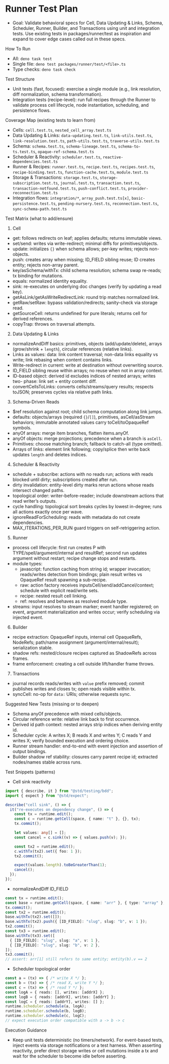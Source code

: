 # Runner Test Plan

- Goal: Validate behavioral specs for Cell, Data Updating & Links, Schema,
  Scheduler, Runner, Builder, and Transactions using unit and integration
  tests. Use existing tests in packages/runner/test as inspiration and
  expand to cover edge cases called out in these specs.

How To Run

- All: `deno task test`
- Single file: `deno test packages/runner/test/<file>.ts`
- Type checks: `deno task check`

Test Structure

- Unit tests (fast, focused): exercise a single module (e.g., link resolution,
  diff normalization, schema transformation).
- Integration tests (recipe-level): run full recipes through the Runner to
  validate process cell lifecycle, node instantiation, scheduling, and
  persistence flows.

Coverage Map (existing tests to learn from)

- Cells: `cell.test.ts`, `nested_cell_array.test.ts`
- Data Updating & Links: `data-updating.test.ts`, `link-utils.test.ts`,
  `link-resolution.test.ts`, `path-utils.test.ts`, `traverse-utils.test.ts`
- Schema: `schema.test.ts`, `schema-lineage.test.ts`, `schema-to-ts.test.ts`,
  `opaque-ref-schema.test.ts`
- Scheduler & Reactivity: `scheduler.test.ts`, `reactive-dependencies.test.ts`
- Runner & Recipes: `runner.test.ts`, `recipe.test.ts`, `recipes.test.ts`,
  `recipe-binding.test.ts`, `function-cache.test.ts`, `module.test.ts`
- Storage & Transactions: `storage.test.ts`, `storage-subscription.test.ts`,
  `journal.test.ts`, `transaction.test.ts`,
  `transaction-notfound.test.ts`, `push-conflict.test.ts`,
  `provider-reconnection.test.ts`
- Integration flows: `integration/*`, `array_push.test.ts[x]`,
  `basic-persistence.test.ts`, `pending-nursery.test.ts`,
  `reconnection.test.ts`, `sync-schema-path.test.ts`

Test Matrix (what to add/ensure)

1) Cell
- get: follows redirects on leaf; applies defaults; returns immutable views.
- set/send: writes via write-redirect; minimal diffs for primitives/objects.
- update: initializes `{}` when schema allows; per-key writes; rejects non-
  objects.
- push: creates array when missing; ID_FIELD sibling reuse; ID creates entity;
  rejects non-array parent.
- key/asSchema/withTx: child schema resolution; schema swap re-reads; tx
  binding for mutations.
- equals: normalized identity equality.
- sink: re-executes on underlying doc changes (verify by updating a read key).
- getAsLink/getAsWriteRedirectLink: round trip matches normalized link.
- getRaw/setRaw: bypass validation/redirects; sanity-check via storage read.
- getSourceCell: returns undefined for pure literals; returns cell for derived
  references.
- copyTrap: throws on traversal attempts.

2) Data Updating & Links
- normalizeAndDiff basics: primitives, objects (add/update/delete), arrays
  (grow/shrink + `length`), circular references (relative links).
- Links as values: data: link content traversal; non-data links equality vs
  write; link rebasing when content contains links.
- Write-redirect in current: write at destination without overwriting source.
- ID_FIELD sibling reuse within arrays; no reuse when not in array context.
- ID-based object: derived id excludes indices of nested arrays; writes two-
  phase: link set + entity content diff.
- convertCellsToLinks: converts cells/streams/query results; respects toJSON;
  preserves cycles via relative path links.

3) Schema-Driven Reads
- $ref resolution against root; child schema computation along link jumps.
- defaults: objects/arrays (required `{}`/`[]`), primitives, asCell/asStream
  behaviors; immutable annotated values carry toCell/toOpaqueRef symbols.
- anyOf arrays: merge item branches, flatten items.anyOf.
- anyOf objects: merge projections; precedence when a branch is `asCell`.
- Primitives: choose matching branch; fallback to catch-all (type omitted).
- Arrays of links: element link following; copy/splice then write back updates
  `length` and deletes indices.

4) Scheduler & Reactivity
- schedule + subscribe: actions with no reads run; actions with reads blocked
  until dirty; subscriptions created after run.
- dirty invalidation: entity-level dirty marks rerun actions whose reads
  intersect changed paths.
- topological order: writer-before-reader; include downstream actions that read
  writer’s outputs.
- cycle handling: topological sort breaks cycles by lowest in-degree; runs all
  actions exactly once per wave.
- ignoreReadForScheduling: reads with metadata do not create dependencies.
- MAX_ITERATIONS_PER_RUN guard triggers on self-retriggering action.

5) Runner
- process cell lifecycle: first run creates P with TYPE/spell/argument/internal
  and resultRef; second run updates argument without restart; recipe change
  stops and restarts.
- module types:
  - javascript: function caching from string id; wrapper invocation; reads/writes
    detection from bindings; plain result writes vs OpaqueRef result spawning
    a sub-recipe.
  - raw: action factory receives inputsCell/send/addCancel/context; schedule
    with explicit read/write sets.
  - recipe: nested result cell linking.
  - ref: resolves and behaves as resolved module type.
- streams: input resolves to stream marker; event handler registered; on event,
  argument materialization and writes occur; verify scheduling via injected
  event.

6) Builder
- recipe extraction: OpaqueRef inputs, internal cell OpaqueRefs, NodeRefs;
  path/name assignment (argument/internal/result); serialization stable.
- shadow refs: nested/closure recipes captured as ShadowRefs across frames.
- frame enforcement: creating a cell outside lift/handler frame throws.

7) Transactions
- journal records reads/writes with `value` prefix removed; commit publishes
  writes and closes tx; open reads visible within tx.
- syncCell: no-op for `data:` URIs; otherwise requests sync.

Suggested New Tests (missing or to deepen)

- Schema anyOf precedence with mixed cells/objects.
- Circular reference write: relative link back to first occurrence.
- Derived id path context: nested arrays strip indices when deriving entity id.
- Scheduler cycle: A writes X; B reads X and writes Y; C reads Y and writes X;
  verify bounded execution and ordering choice.
- Runner stream handler: end-to-end with event injection and assertion of
  output bindings.
- Builder shadow ref stability: closures carry parent recipe id; extracted
  nodes/names stable across runs.

Test Snippets (patterns)

- Cell sink reactivity
```ts
import { describe, it } from "@std/testing/bdd";
import { expect } from "@std/expect";

describe("cell sink", () => {
  it("re-executes on dependency change", () => {
    const tx = runtime.edit();
    const c = runtime.getCell(space, { name: "t" }, {}, tx);
    tx.commit();

    let values: any[] = [];
    const cancel = c.sink((v) => { values.push(v); });

    const tx2 = runtime.edit();
    c.withTx(tx2).set({ foo: 1 });
    tx2.commit();

    expect(values.length).toBeGreaterThan(1);
    cancel();
  });
});
```

- normalizeAndDiff ID_FIELD
```ts
const tx = runtime.edit();
const base = runtime.getCell(space, { name: "arr" }, { type: "array" }, tx);
tx.commit();
const tx2 = runtime.edit();
base.withTx(tx2).set([]);
base.withTx(tx2).push({ [ID_FIELD]: "slug", slug: "b", v: 1 });
tx2.commit();
const tx3 = runtime.edit();
base.withTx(tx3).set([
  { [ID_FIELD]: "slug", slug: "a", v: 1 },
  { [ID_FIELD]: "slug", slug: "b", v: 2 },
]);
tx3.commit();
// assert: arr[1] still refers to same entity; entity(b).v == 2
```

- Scheduler topological order
```ts
const a = (tx) => { /* write X */ };
const b = (tx) => { /* read X, write Y */ };
const c = (tx) => { /* read Y */ };
const logA = { reads: [], writes: [addrX] };
const logB = { reads: [addrX], writes: [addrY] };
const logC = { reads: [addrY], writes: [] };
runtime.scheduler.schedule(a, logA);
runtime.scheduler.schedule(b, logB);
runtime.scheduler.schedule(c, logC);
// expect execution order compatible with a -> b -> c
```

Execution Guidance

- Keep unit tests deterministic (no timers/network). For event-based tests,
  inject events via storage notifications or a test harness. When asserting
  reactivity, prefer direct storage writes or cell mutations inside a tx and
  wait for the scheduler to become idle before asserting.

